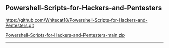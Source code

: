 ## Powershell-Scripts-for-Hackers-and-Pentesters
https://github.com/Whitecat18/Powershell-Scripts-for-Hackers-and-Pentesters.git

[Powershell-Scripts-for-Hackers-and-Pentesters-main.zip](https://github.com/nationalcptc-teamtools/Towson-university/files/12812089/Powershell-Scripts-for-Hackers-and-Pentesters-main.zip)
_______________________________________________________________________________
